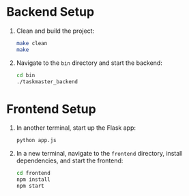 # Backend Setup

1. Clean and build the project:
   ```bash
   make clean
   make
   ```

2. Navigate to the `bin` directory and start the backend:
   ```bash
   cd bin
   ./taskmaster_backend
   ```

# Frontend Setup

1. In another terminal, start up the Flask app:
   ```bash
   python app.js
   ```

2. In a new terminal, navigate to the `frontend` directory, install dependencies, and start the frontend:
   ```bash
   cd frontend
   npm install
   npm start
   ```
